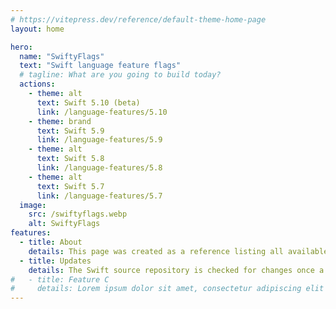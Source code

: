 ```yaml
---
# https://vitepress.dev/reference/default-theme-home-page
layout: home

hero:
  name: "SwiftyFlags"
  text: "Swift language feature flags"
  # tagline: What are you going to build today?
  actions:
    - theme: alt
      text: Swift 5.10 (beta)
      link: /language-features/5.10
    - theme: brand
      text: Swift 5.9
      link: /language-features/5.9
    - theme: alt
      text: Swift 5.8
      link: /language-features/5.8
    - theme: alt
      text: Swift 5.7
      link: /language-features/5.7
  image:
    src: /swiftyflags.webp
    alt: SwiftyFlags
features:
  - title: About
    details: This page was created as a reference listing all available compiler flags for upcoming and experimental features. Stable features are also listed per toolchain version.
  - title: Updates
    details: The Swift source repository is checked for changes once a day.
#   - title: Feature C
#     details: Lorem ipsum dolor sit amet, consectetur adipiscing elit
---
```


<style>
:root {
  --vp-home-hero-name-color: transparent;
  --vp-home-hero-name-background: -webkit-linear-gradient(120deg, #bd34fe 30%, #F05137);

  --vp-home-hero-image-background-image: linear-gradient(-45deg, #bd34fe 50%, #F05137 50%);
  --vp-home-hero-image-filter: blur(44px);
}

@media (min-width: 640px) {
  :root {
    --vp-home-hero-image-filter: blur(56px);
  }
}

@media (min-width: 960px) {
  :root {
    --vp-home-hero-image-filter: blur(68px);
  }
}
</style>

<aside data-fbb-feedback="94aba706-e846-4be0-87fe-c1367d069155"
data-fbb-widget:title="Get in touch"
data-fbb-widget:text-placeholder="Message"
data-fbb-widget:primary-color="#F05137"
data-fbb-widget:primary-dark-color="#F05137"
data-fbb-widget:hover-dark-color="#F69787"
data-fbb-widget:hover-color="#F69787"
/>
